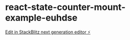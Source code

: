 # react-state-counter-mount-example-euhdse

[Edit in StackBlitz next generation editor ⚡️](https://stackblitz.com/~/github.com/Mayowadavid2001/react-state-counter-mount-example-euhdse)